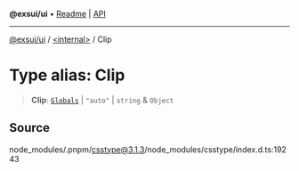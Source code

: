 **@exsui/ui** • [Readme](../../README.md) \| [API](../../globals.md)

***

[@exsui/ui](../../README.md) / [\<internal\>](../README.md) / Clip

# Type alias: Clip

> **Clip**: [`Globals`](Globals.md) \| `"auto"` \| `string` & `Object`

## Source

node\_modules/.pnpm/csstype@3.1.3/node\_modules/csstype/index.d.ts:19243
